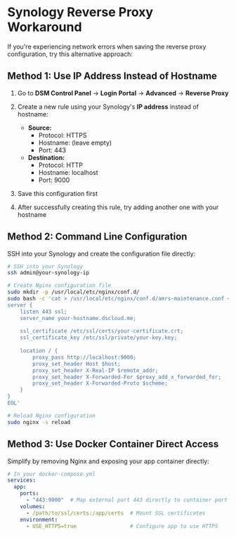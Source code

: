 # Synology Reverse Proxy Workaround

If you're experiencing network errors when saving the reverse proxy configuration, try this alternative approach:

## Method 1: Use IP Address Instead of Hostname

1. Go to **DSM Control Panel** → **Login Portal** → **Advanced** → **Reverse Proxy**
2. Create a new rule using your Synology's **IP address** instead of hostname:
   - **Source:**
     - Protocol: HTTPS
     - Hostname: (leave empty)
     - Port: 443
   - **Destination:**
     - Protocol: HTTP
     - Hostname: localhost
     - Port: 9000

3. Save this configuration first
4. After successfully creating this rule, try adding another one with your hostname

## Method 2: Command Line Configuration

SSH into your Synology and create the configuration file directly:

```bash
# SSH into your Synology
ssh admin@your-synology-ip

# Create Nginx configuration file
sudo mkdir -p /usr/local/etc/nginx/conf.d/
sudo bash -c 'cat > /usr/local/etc/nginx/conf.d/amrs-maintenance.conf << EOL
server {
    listen 443 ssl;
    server_name your-hostname.dscloud.me;
    
    ssl_certificate /etc/ssl/certs/your-certificate.crt;
    ssl_certificate_key /etc/ssl/private/your-key.key;
    
    location / {
        proxy_pass http://localhost:9000;
        proxy_set_header Host $host;
        proxy_set_header X-Real-IP $remote_addr;
        proxy_set_header X-Forwarded-For $proxy_add_x_forwarded_for;
        proxy_set_header X-Forwarded-Proto $scheme;
    }
}
EOL'

# Reload Nginx configuration
sudo nginx -s reload
```

## Method 3: Use Docker Container Direct Access

Simplify by removing Nginx and exposing your app container directly:

```yaml
# In your docker-compose.yml
services:
  app:
    ports:
      - "443:9000"  # Map external port 443 directly to container port 9000
    volumes:
      - /path/to/ssl/certs:/app/certs  # Mount SSL certificates
    environment:
      - USE_HTTPS=true                 # Configure app to use HTTPS
```
